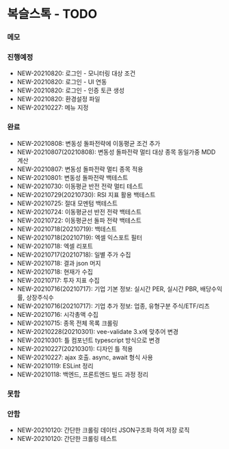 # 복슬스톡 - TODO

### 메모

### 진행예정
- NEW-20210820: 로그인 - 모니터링 대상 조건 
- NEW-20210820: 로그인 - UI 연동 
- NEW-20210820: 로그인 - 인증 토큰 생성 
- NEW-20210820: 환경설정 파일 
- NEW-20210227: 메뉴 지정

### 완료
- NEW-20210808: 변동성 돌파전략에 이동평균 조건 추가
- NEW-20210807(20210808): 변동성 돌파전략 멀티 대상 종목 동일가중 MDD 계산
- NEW-20210807: 변동성 돌파전략 멀티 종목 적용
- NEW-20210801: 변동성 돌파전략 백테스트
- NEW-20210730: 이동평균 반전 전략 멀티 테스트
- NEW-20210729(20210730): RSI 지표 활용 백테스트
- NEW-20210725: 절대 모멘텀 백테스트
- NEW-20210724: 이동평균선 반전 전략 백테스트
- NEW-20210722: 이동평균선 돌파 전략 백테스트
- NEW-20210718(20210719): 백테스트
- NEW-20210718(20210719): 엑셀 익스포트 필터
- NEW-20210718: 엑셀 리포트
- NEW-20210717(20210718): 일별 주가 수집
- NEW-20210718: 결과 json 머지
- NEW-20210718: 현재가 수집
- NEW-20210717: 투자 지표 수집
- NEW-20210716(20210717): 기업 기본 정보: 실시간 PER, 실시간 PBR, 배당수익률, 상장주식수
- NEW-20210716(20210717): 기업 추가 정보: 업종, 유형구분 주식/ETF/리츠
- NEW-20210716: 시각총액 수집
- NEW-20210715: 종목 전체 목록 크롤링
- NEW-20210228(20210301): vee-validate 3.x에 맞추어 변경
- NEW-20210301: 틀 컴포넌트 typescript 방식으로 변경
- NEW-20210227(20210301): 디자인 틀 적용
- NEW-20210227: ajax 호출. async, await 형식 사용
- NEW-20210119: ESLint 정리
- NEW-20210118: 백엔드, 프론트엔드 빌드 과정 정리

### 못함

### 안함
- NEW-20210120: 간단한 크롤링 데이터 JSON구조화 하여 저장 로직
- NEW-20210120: 간단한 크롤링 테스트
